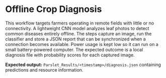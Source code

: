 # Offline Crop Diagnosis

This workflow targets farmers operating in remote fields with little or no connectivity. A lightweight CNN model analyzes leaf photos to detect common diseases entirely offline. The steps capture an image, run the classifier and store a JSON report that can be synchronized when a connection becomes available. Power usage is kept low so it can run on a small battery-powered computer. The expected outcome is a local diagnosis file with probability scores for each captured image.

**Expected output:** `Parslet_Results/<timestamp>/diagnosis.json` containing predictions and resource information.
